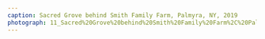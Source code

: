 ```yaml
---
caption: Sacred Grove behind Smith Family Farm, Palmyra, NY, 2019
photograph: 11_Sacred%20Grove%20behind%20Smith%20Family%20Farm%2C%20Palmyra%2C%20NY%2C%202019.jpg
---
```

